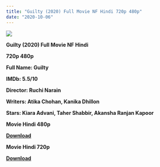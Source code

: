 ```yaml
---
title: "Guilty (2020) Full Movie NF Hindi 720p 480p"
date: "2020-10-06"
---
```


[**![](https://1.bp.blogspot.com/-mDVF0zGeERs/Xtixo-q_UZI/AAAAAAAACeI/NRB9Bb0G_qgLzZqNsACCyTUjeNM-RAMJACLcBGAsYHQ/s1600/imgug.jpg)**](https://1.bp.blogspot.com/-mDVF0zGeERs/Xtixo-q_UZI/AAAAAAAACeI/NRB9Bb0G_qgLzZqNsACCyTUjeNM-RAMJACLcBGAsYHQ/s1600/imgug.jpg)

**Guilty (2020) Full Movie NF Hindi**

**720p 480p**

**Full Name: Guilty**

**IMDb: 5.5/10**

**Director: Ruchi Narain**

**Writers: Atika Chohan, Kanika Dhillon**

**Stars: Kiara Advani, Taher Shabbir, Akansha Ranjan Kapoor**

 **Movie Hindi 480p**

[**Download**](https://royalfitness.xyz/archives/306)

 **Movie Hindi 720p**

[**Download**](https://royalfitness.xyz/archives/308)
